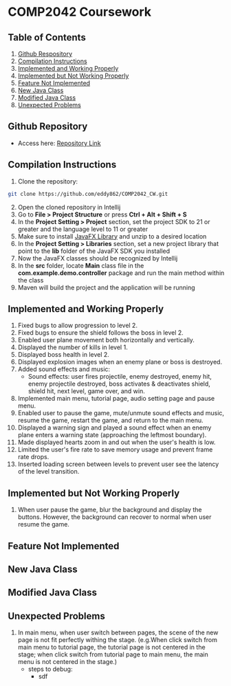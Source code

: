 # COMP2042 Coursework

## Table of Contents
1. [Github Respository](#github-repository)
2. [Compilation Instructions](#compilation-instructions)
3. [Implemented and Working Properly](#implemented-and-working-properly)
4. [Implemented but Not Working Properly](#implemented-but-not-working-properly)
5. [Feature Not Implemented](#feature-not-implemented)
6. [New Java Class](#new-java-class)
7. [Modified Java Class](#modified-java-class)
8. [Unexpected Problems](#unexpected-problems)

## Github Repository
- Access here: [Repository Link](https://github.com/eddy862/COMP2042_CW)

## Compilation Instructions
1. Clone the repository:
  ```bash
  git clone https://github.com/eddy862/COMP2042_CW.git
  ```
2. Open the cloned repository in Intellij
3. Go to **File > Project Structure** or press **Ctrl + Alt + Shift + S**
4. In the **Project Setting > Project** section, set the project SDK to 21 or greater and the language level to 11 or greater
5. Make sure to install [JavaFX Library](https://gluonhq.com/products/javafx/) and unzip to a desired location
6. In the **Project Setting > Libraries** section, set a new project library that point to the **lib** folder of the JavaFX SDK you installed
7. Now the JavaFX classes should be recognized by Intellij
7. In the **src** folder, locate **Main** class file in the **com.example.demo.controller** package and run the main method within the class
8. Maven will build the project and the application will be running

## Implemented and Working Properly
1. Fixed bugs to allow progression to level 2.
2. Fixed bugs to ensure the shield follows the boss in level 2.
3. Enabled user plane movement both horizontally and vertically.
4. Displayed the number of kills in level 1.
5. Displayed boss health in level 2.
6. Displayed explosion images when an enemy plane or boss is destroyed.
7. Added sound effects and music:
   - Sound effects: user fires projectile, enemy destroyed, enemy hit, enemy projectile destroyed, boss activates & deactivates shield, shield hit, next level, game over, and win.
8. Implemented main menu, tutorial page, audio setting page and pause menu.
9. Enabled user to pause the game, mute/unmute sound effects and music, resume the game, restart the game, and return to the main menu.
10. Displayed a warning sign and played a sound effect when an enemy plane enters a warning state (approaching the leftmost boundary).
11. Made displayed hearts zoom in and out when the user's health is low.
12. Limited the user's fire rate to save memory usage and prevent frame rate drops.
13. Inserted loading screen between levels to prevent user see the latency of the level transition.

## Implemented but Not Working Properly
1. When user pause the game, blur the background and display the buttons. However, the background can recover to normal when user resume the game.

## Feature Not Implemented

## New Java Class

## Modified Java Class

## Unexpected Problems
1. In main menu, when user switch between pages, the scene of the new page is not fit perfectly withing the stage. (e.g.When click switch from main menu to tutorial page, the tutorial page is not centered in the stage; when click switch from tutorial page to main menu, the main menu is not centered in the stage.)
   - steps to debug:
      - sdf